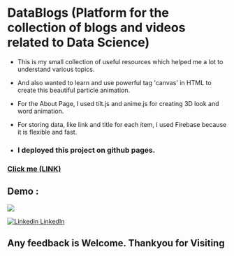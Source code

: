 # DataBlogs (Platform for the collection of blogs and videos related to Data Science)

- This is my small collection of useful resources which helped me a lot to understand various topics.
-  And also wanted to learn and use powerful tag 'canvas' in HTML to create this beautiful particle animation.

- For the About Page, I used tilt.js and anime.js for creating 3D look and word animation.

- For storing data, like link and title for each item, I used Firebase because it is flexible and fast.

- ### I deployed this project on github pages.

### [Click me (LINK)](https://amanpatyal001.github.io/datablogs/)
## Demo :
![](res/datablogs.gif)

[![Linkedin](https://i.stack.imgur.com/gVE0j.png) LinkedIn](https://www.linkedin.com/in/aman-patyal-675758218/)


## Any feedback is Welcome. Thankyou for Visiting